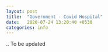 ```yaml
---
layout: post
title:  "Government - Covid Hospital"
date:   2020-07-24 13:20:40 +0530
categories: info
---
```


.. To be updated

